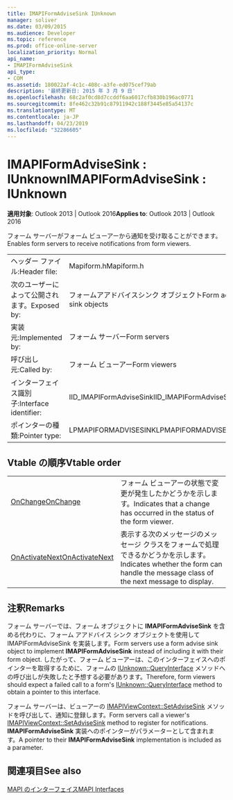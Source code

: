 ```yaml
---
title: IMAPIFormAdviseSink IUnknown
manager: soliver
ms.date: 03/09/2015
ms.audience: Developer
ms.topic: reference
ms.prod: office-online-server
localization_priority: Normal
api_name:
- IMAPIFormAdviseSink
api_type:
- COM
ms.assetid: 180022af-4c1c-408c-a3fe-ed075cef79ab
description: '最終更新日: 2015 年 3 月 9 日'
ms.openlocfilehash: 68c2af0cd8d7ccddf6aa6017cfb830b196ac0771
ms.sourcegitcommit: 8fe462c32b91c87911942c188f3445e85a54137c
ms.translationtype: MT
ms.contentlocale: ja-JP
ms.lasthandoff: 04/23/2019
ms.locfileid: "32286605"
---
```

# <a name="imapiformadvisesink--iunknown"></a><span data-ttu-id="7e3b4-103">IMAPIFormAdviseSink : IUnknown</span><span class="sxs-lookup"><span data-stu-id="7e3b4-103">IMAPIFormAdviseSink : IUnknown</span></span>

  
  
<span data-ttu-id="7e3b4-104">**適用対象**: Outlook 2013 | Outlook 2016</span><span class="sxs-lookup"><span data-stu-id="7e3b4-104">**Applies to**: Outlook 2013 | Outlook 2016</span></span> 
  
<span data-ttu-id="7e3b4-105">フォーム サーバーがフォーム ビューアーから通知を受け取ることができます。</span><span class="sxs-lookup"><span data-stu-id="7e3b4-105">Enables form servers to receive notifications from form viewers.</span></span> 
  
|||
|:-----|:-----|
|<span data-ttu-id="7e3b4-106">ヘッダー ファイル:</span><span class="sxs-lookup"><span data-stu-id="7e3b4-106">Header file:</span></span>  <br/> |<span data-ttu-id="7e3b4-107">Mapiform.h</span><span class="sxs-lookup"><span data-stu-id="7e3b4-107">Mapiform.h</span></span>  <br/> |
|<span data-ttu-id="7e3b4-108">次のユーザーによって公開されます。</span><span class="sxs-lookup"><span data-stu-id="7e3b4-108">Exposed by:</span></span>  <br/> |<span data-ttu-id="7e3b4-109">フォームアアドバイスシンク オブジェクト</span><span class="sxs-lookup"><span data-stu-id="7e3b4-109">Form advise sink objects</span></span>  <br/> |
|<span data-ttu-id="7e3b4-110">実装元:</span><span class="sxs-lookup"><span data-stu-id="7e3b4-110">Implemented by:</span></span>  <br/> |<span data-ttu-id="7e3b4-111">フォーム サーバー</span><span class="sxs-lookup"><span data-stu-id="7e3b4-111">Form servers</span></span>  <br/> |
|<span data-ttu-id="7e3b4-112">呼び出し元:</span><span class="sxs-lookup"><span data-stu-id="7e3b4-112">Called by:</span></span>  <br/> |<span data-ttu-id="7e3b4-113">フォーム ビューアー</span><span class="sxs-lookup"><span data-stu-id="7e3b4-113">Form viewers</span></span>  <br/> |
|<span data-ttu-id="7e3b4-114">インターフェイス識別子:</span><span class="sxs-lookup"><span data-stu-id="7e3b4-114">Interface identifier:</span></span>  <br/> |<span data-ttu-id="7e3b4-115">IID_IMAPIFormAdviseSink</span><span class="sxs-lookup"><span data-stu-id="7e3b4-115">IID_IMAPIFormAdviseSink</span></span>  <br/> |
|<span data-ttu-id="7e3b4-116">ポインターの種類:</span><span class="sxs-lookup"><span data-stu-id="7e3b4-116">Pointer type:</span></span>  <br/> |<span data-ttu-id="7e3b4-117">LPMAPIFORMADVISESINK</span><span class="sxs-lookup"><span data-stu-id="7e3b4-117">LPMAPIFORMADVISESINK</span></span>  <br/> |
   
## <a name="vtable-order"></a><span data-ttu-id="7e3b4-118">Vtable の順序</span><span class="sxs-lookup"><span data-stu-id="7e3b4-118">Vtable order</span></span>

|||
|:-----|:-----|
|[<span data-ttu-id="7e3b4-119">OnChange</span><span class="sxs-lookup"><span data-stu-id="7e3b4-119">OnChange</span></span>](imapiformadvisesink-onchange.md) <br/> |<span data-ttu-id="7e3b4-120">フォーム ビューアーの状態で変更が発生したかどうかを示します。</span><span class="sxs-lookup"><span data-stu-id="7e3b4-120">Indicates that a change has occurred in the status of the form viewer.</span></span>  <br/> |
|[<span data-ttu-id="7e3b4-121">OnActivateNext</span><span class="sxs-lookup"><span data-stu-id="7e3b4-121">OnActivateNext</span></span>](imapiformadvisesink-onactivatenext.md) <br/> |<span data-ttu-id="7e3b4-122">表示する次のメッセージのメッセージ クラスをフォームで処理できるかどうかを示します。</span><span class="sxs-lookup"><span data-stu-id="7e3b4-122">Indicates whether the form can handle the message class of the next message to display.</span></span>  <br/> |
   
## <a name="remarks"></a><span data-ttu-id="7e3b4-123">注釈</span><span class="sxs-lookup"><span data-stu-id="7e3b4-123">Remarks</span></span>

<span data-ttu-id="7e3b4-124">フォーム サーバーでは、フォーム オブジェクトに **IMAPIFormAdviseSink** を含める代わりに、フォーム アアドバイス シンク オブジェクトを使用して IMAPIFormAdviseSink を実装します。</span><span class="sxs-lookup"><span data-stu-id="7e3b4-124">Form servers use a form advise sink object to implement **IMAPIFormAdviseSink** instead of including it with their form object.</span></span> <span data-ttu-id="7e3b4-125">したがって、フォーム ビューアーは、このインターフェイスへのポインターを取得するために、フォームの [IUnknown::QueryInterface](https://msdn.microsoft.com/library/ms682521%28v=VS.85%29.aspx) メソッドへの呼び出しが失敗したと予想する必要があります。</span><span class="sxs-lookup"><span data-stu-id="7e3b4-125">Therefore, form viewers should expect a failed call to a form's [IUnknown::QueryInterface](https://msdn.microsoft.com/library/ms682521%28v=VS.85%29.aspx) method to obtain a pointer to this interface.</span></span> 
  
<span data-ttu-id="7e3b4-126">フォーム サーバーは、ビューアーの [IMAPIViewContext::SetAdviseSink](imapiviewcontext-setadvisesink.md) メソッドを呼び出して、通知に登録します。</span><span class="sxs-lookup"><span data-stu-id="7e3b4-126">Form servers call a viewer's [IMAPIViewContext::SetAdviseSink](imapiviewcontext-setadvisesink.md) method to register for notifications.</span></span> <span data-ttu-id="7e3b4-127">**IMAPIFormAdviseSink** 実装へのポインターがパラメーターとして含まれます。</span><span class="sxs-lookup"><span data-stu-id="7e3b4-127">A pointer to their **IMAPIFormAdviseSink** implementation is included as a parameter.</span></span> 
  
## <a name="see-also"></a><span data-ttu-id="7e3b4-128">関連項目</span><span class="sxs-lookup"><span data-stu-id="7e3b4-128">See also</span></span>



[<span data-ttu-id="7e3b4-129">MAPI のインターフェイス</span><span class="sxs-lookup"><span data-stu-id="7e3b4-129">MAPI Interfaces</span></span>](mapi-interfaces.md)

